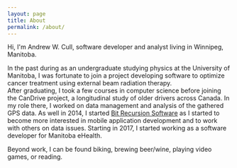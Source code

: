 ```yaml
---
layout: page
title: About
permalink: /about/
---
```


Hi,  I'm Andrew W. Cull, software developer and analyst living in Winnipeg, Manitoba.

In the past during as an undergraduate studying physics at the University of Manitoba, I was fortunate to join a project developing software to optimize cancer treatment using external beam radiation therapy.  
After graduating, I took a few courses in computer science before joining the CanDrive project, a longitudinal study of older drivers across Canada.  In my role there, I worked on data management and analysis of the
gathered GPS data.  As well in 2014, I started [Bit Recursion Software][bitrec] as I started to become more interested in mobile application development and to work with others on data issues.  Starting in 2017, I started working as a software developer for Manitoba eHealth.

Beyond work, I can be found biking, brewing beer/wine, playing video games, or reading.

[bitrec]: http://bitrecursion.com
[bitrec2]:	https://play.google.com/store/apps/developer?id=Bit+Recursion+Software+Incorporated